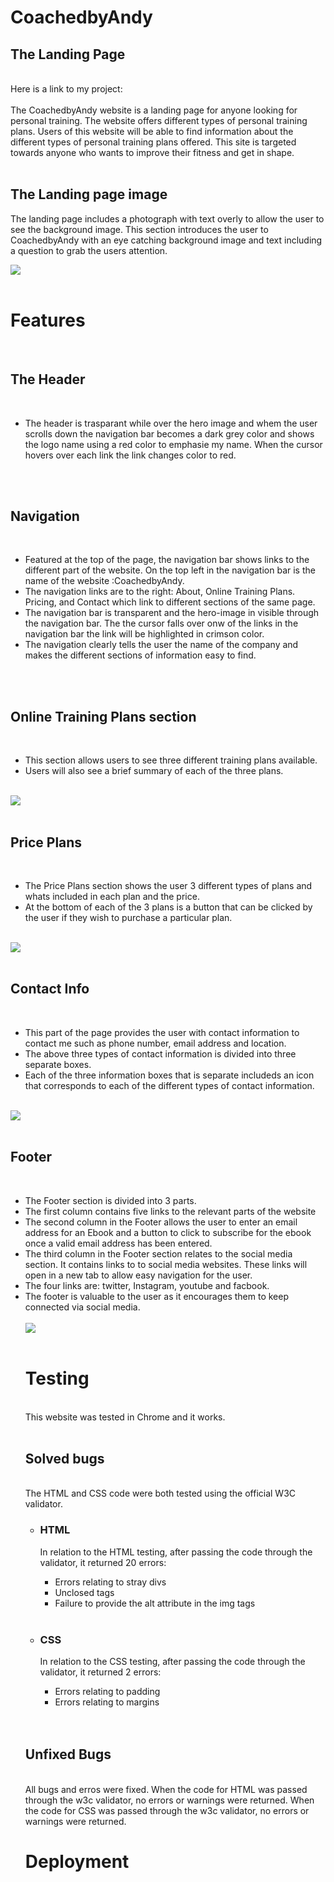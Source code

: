 <h1>CoachedbyAndy</h1>
<h2>The Landing Page</h2>

<br>
Here is a link to my project:
<br>
<br>
The CoachedbyAndy website is a landing page for anyone looking for personal training.  The website offers different types of personal training plans.  Users of this website will be able to find information about the different types of personal training plans offered.  This site is targeted towards anyone who wants to improve their fitness and get in shape.
<br>
<br>
<h2>The Landing page image</h2>
<p>The landing page includes a photograph with text overly to allow the user to see the background image.
This section introduces the user to CoachedbyAndy with an eye catching background image and text including a question to grab the users attention.</p>

<img src="img/Landing page fitness.png">
<br>
<br>

<h1>Features</h1>
<br>
<h2>The Header</h2>
<br>
<ul>
<li>The header is trasparant while over the hero image and whem the user scrolls down the navigation bar becomes a dark grey color and shows the logo name using a red color to emphasie my name.  When the cursor hovers over each link the link changes color to red.</li>
</ul>
<br>
<br>
<h2>Navigation</h2>
<br>
<ul>
<li>Featured at the top of the page, the navigation bar shows links to the different part of the website. On the top left in the navigation bar is the name of the website :CoachedbyAndy.</li>

<li>The navigation links are to the right: About, Online Training Plans. Pricing, and Contact which link to different sections of the same page.</li>

<li>The navigation bar is transparent and the hero-image in visible through the navigation bar. The the cursor falls over onw of the links in the navigation bar the link will be highlighted in crimson color.</li>

<li>The navigation clearly tells the user the name of the company and makes the different sections of information easy to find.</li>
</ul>
<br>
<br>

<h2>Online Training Plans section</h2>
<br>

<ul>
<li>This section allows users to see three different training plans available.</li>
<li>Users will also see a brief summary of each of the three plans.</li>
</ul>
<br>
<img src="img/online training plans fitness.png">
<br>
<br>
<h2>Price Plans</h2>
<br>
<ul>
<li>The Price Plans section shows the user 3 different types of plans and whats included in each plan and the price.</li>

<li>At the bottom of each of the 3 plans is a button that can be clicked by the user if they wish to purchase a particular plan.</li>
</ul>
<br>

<img src="img/Pricing plans info.png">
<br>
<br>

<h2>Contact Info</h2>
<br>
<ul>
<li>This part of the page provides the user with contact information to contact me such as phone number, email address and location.</li>
<li>The above three types of contact information is divided into three separate boxes.</li>
<li>Each of the three information boxes that is separate includeds an icon that corresponds to each of the different types of contact information.</li>
</ul>
<br>

<img src="img/contact info fitness.png">
<br>
<br>

<h2>Footer</h2>
<br>
<ul> 
<li>The Footer section is divided into 3 parts.</li>
<li>The first column contains five links to the relevant parts of the website</li>
<li>The second column in the Footer allows the user to enter an email address for an Ebook and a button to click to subscribe for the ebook once a valid email address has been entered.</li>
<li>The third column in the Footer section relates to the social media section.  It contains links to to social media websites. These links will open in a new tab to allow easy navigation for the user.</li>
<li>The four links are: twitter, Instagram, youtube and facbook.</li>
<li>The footer is valuable to the user as it encourages them to keep connected via social media.</li>
<br>
<img src="img/footer fitness.png">
<br>
<br>

<h1>Testing</h1>

<br>
This website was tested in Chrome and it works.
<br>
<br>

<h2>Solved bugs</h2>
<br>
The HTML and CSS code were both tested using the official W3C validator.  
<ul>
<li><h3>HTML</h3>
In relation to the HTML testing, after passing the code through the validator, it returned 20 errors:</li>
<ul>
<li>Errors relating to stray divs</li>
<li>Unclosed tags</li>
<li>Failure to provide the alt attribute in the img tags</li>
</ul>
</ul>
<br>
<ul>
<li><h3>CSS</h3>
In relation to the CSS testing, after passing the code through the validator, it returned 2 errors:</li>
<ul>
<li>Errors relating to padding</li>
<li>Errors relating to margins</li>
</ul>
</ul>
<br>
<br>

<h2>Unfixed Bugs</h2>
<br>
All bugs and erros were fixed. When the code for HTML was passed through the w3c validator, no errors or warnings were returned.  When the code for CSS was passed through the w3c validator, no errors or warnings were returned.

<h1>Deployment</h1>



